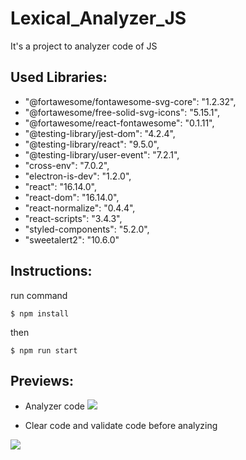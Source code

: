# Lexical_Analyzer_JS

It's a project to analyzer code of JS

## Used Libraries:

*  "@fortawesome/fontawesome-svg-core": "1.2.32",
*  "@fortawesome/free-solid-svg-icons": "5.15.1",
*  "@fortawesome/react-fontawesome": "0.1.11",
*  "@testing-library/jest-dom": "4.2.4",
*  "@testing-library/react": "9.5.0",
*  "@testing-library/user-event": "7.2.1",
*  "cross-env": "7.0.2",
*  "electron-is-dev": "1.2.0",
*  "react": "16.14.0",
*  "react-dom": "16.14.0",
*  "react-normalize": "0.4.4",
*  "react-scripts": "3.4.3",
*  "styled-components": "5.2.0",
*  "sweetalert2": "10.6.0"

## Instructions:

run command 

`$ npm install`

then 

`$ npm run start`

## Previews:

* Analyzer code 
![](https://github.com/Luis16Isasi/project_files/blob/master/analizador_lexico/analyzer_code.png)

* Clear code and validate code before analyzing

![](https://github.com/Luis16Isasi/project_files/blob/master/analizador_lexico/clear_code_and_validate_code.gif)
